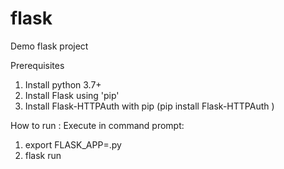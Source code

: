 # flask
Demo flask project

Prerequisites
1. Install python 3.7+
2. Install Flask using 'pip'
3. Install Flask-HTTPAuth with pip (pip install Flask-HTTPAuth
)


 How to run :  Execute in command prompt: 
 1. export FLASK_APP=<flask-app>.py
 2. flask run
